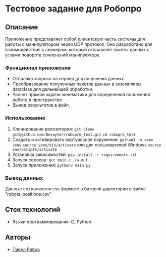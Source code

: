 # Тестовое задание для Робопро

## Описание

Приложение представляет собой клиентскую часть системы для работы с манипулятором через UDP протокол. Оно разработано для взаимодействия с сервером, который отправляет пакеты данных с углами поворота сочленений манипулятора.

### Функционал приложения

* Отправка запроса на сервер для получения данных.
* Преобразование полученных пакетов данных в экземпляры dataclass для дальнейшей обработки.
* Расчет прямой задачи кинематики для определения положения робота в пространстве.
* Вывод результатов в файл.

### Использование

1. Клонирование репозитория:
`git clone git@github.com:Devayter/robopro_test.git`
`cd robopro_test`
2. Cоздать и активировать виртуальное окружение:
`python3 -m venv venv`
`source venv/bin/activate`
или для пользователей Windows
`source env/Scripts/activate`
3. Установка зависимостей:
`pip install -r requirements.txt`
4. Запуск сервера:
`gcc main.c`
`./a.out`
5. Запуск приложения:
`python3 main.py`

### Вывод данных

Данные сохраняются csv формате в базовой директории в файле "robots_positions.csv"

## Стек технологий

* Языки программирования: С, Python

## Авторы

* [Павел Рябов](https://github.com/Devayter/)
